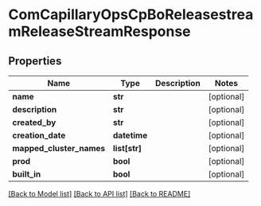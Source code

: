 # ComCapillaryOpsCpBoReleasestreamReleaseStreamResponse

## Properties
Name | Type | Description | Notes
------------ | ------------- | ------------- | -------------
**name** | **str** |  | [optional] 
**description** | **str** |  | [optional] 
**created_by** | **str** |  | [optional] 
**creation_date** | **datetime** |  | [optional] 
**mapped_cluster_names** | **list[str]** |  | [optional] 
**prod** | **bool** |  | [optional] 
**built_in** | **bool** |  | [optional] 

[[Back to Model list]](../README.md#documentation-for-models) [[Back to API list]](../README.md#documentation-for-api-endpoints) [[Back to README]](../README.md)

